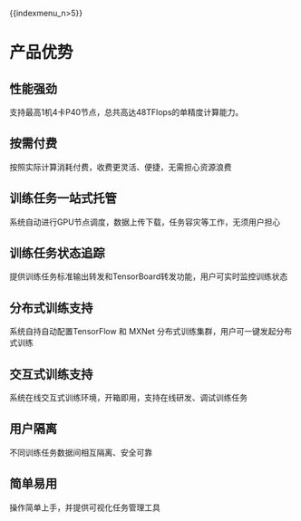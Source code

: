 {{indexmenu_n>5}}

# 产品优势

## 性能强劲
支持最高1机4卡P40节点，总共高达48TFlops的单精度计算能力。

## 按需付费
按照实际计算消耗付费，收费更灵活、便捷，无需担心资源浪费

## 训练任务一站式托管
系统自动进行GPU节点调度，数据上传下载，任务容灾等工作，无须用户担心

## 训练任务状态追踪
提供训练任务标准输出转发和TensorBoard转发功能，用户可实时监控训练状态

## 分布式训练支持
系统自持自动配置TensorFlow 和 MXNet 分布式训练集群，用户可一键发起分布式训练

## 交互式训练支持
系统在线交互式训练环境，开箱即用，支持在线研发、调试训练任务

## 用户隔离
不同训练任务数据间相互隔离、安全可靠

## 简单易用
操作简单上手，并提供可视化任务管理工具